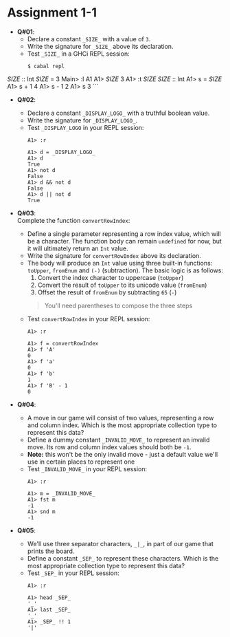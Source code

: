 # **Assignment 1-1**

* **Q#01**:
  * Declare a constant `_SIZE_` with a value of `3`.
  * Write the signature for `_SIZE_` above its declaration.
  * Test `_SIZE_` in a GHCi REPL session:
    ```shell
    $ cabal repl
_SIZE_ :: Int
_SIZE_ = 3
    Main> :l A1
    A1> _SIZE_
    3
    A1> :t _SIZE_
    _SIZE_ :: Int
    A1> s = _SIZE_
    A1> s + 1
    4
    A1> s - 1
    2
    A1> s
    3
    ```
* **Q#02**:
  * Declare a constant `_DISPLAY_LOGO_` with a truthful boolean value.
  * Write the signature for `_DISPLAY_LOGO_`.
  * Test `_DISPLAY_LOGO` in your REPL session:
    ```shell
    A1> :r

    A1> d = _DISPLAY_LOGO_
    A1> d
    True
    A1> not d
    False
    A1> d && not d
    False
    A1> d || not d
    True
    ```

* **Q#03**: \
  Complete the function `convertRowIndex`:
  * Define a single parameter representing a row index value, which will be a character. The function body can remain `undefined` for now, but it will ultimately return an `Int` value.
  * Write the signature for `convertRowIndex` above its declaration.
  * The body will produce an `Int` value using three built-in functions: `toUpper`, `fromEnum` and `(-)` (subtraction). The basic logic is as follows:
    1. Convert the index character to uppercase (`toUpper`)
    2. Convert the result of `toUpper` to its unicode value (`fromEnum`)
    3. Offset the result of `fromEnum` by subtracting `65` (`-`)
    >You'll need parentheses to compose the three steps
  * Test `convertRowIndex` in your REPL session:
    ```shell
    A1> :r

    A1> f = convertRowIndex
    A1> f 'A'
    0
    A1> f 'a'
    0
    A1> f 'b'
    1
    A1> f 'B' - 1
    0
    ```
* **Q#04**:
  * A move in our game will consist of two values, representing a row and column index. Which is the most appropriate collection type to represent this data?
  * Define a dummy constant `_INVALID_MOVE_` to represent an invalid move. Its row and column index values should both be `-1`.
  * **Note:** this won't be the only invalid move - just a default value we'll use in certain places to represent one
  * Test `_INVALID_MOVE_` in your REPL session:
    ```shell
    A1> :r

    A1> m = _INVALID_MOVE_
    A1> fst m
    -1
    A1> snd m
    -1
    ```

* **Q#05**:
  * We'll use three separator characters, `_|_`, in part of our game that prints the board.
  * Define a constant `_SEP_` to represent these characters. Which is the most appropriate collection type to represent this data?
  * Test `_SEP_` in your REPL session:
    ```shell
    A1> :r

    A1> head _SEP_
    '_'
    A1> last _SEP_
    '_'
    A1> _SEP_ !! 1
    '|'
    ```